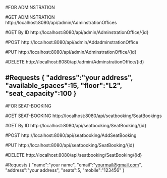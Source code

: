 #FOR ADMINSTRATION

#GET ADMINSTRATION
http://localhost:8080/api/admin/AdminstrationOffices

#GET By ID
http://localhost:8080/api/admin/AdminstrationOffice/{id}

#POST
http://localhost:8080/api/admin/AddadminstrationOffice

#PUT
http://localhost:8080/api/admin/AdminstrationOffice/{id}

#DELETE
http://localhost:8080/api/admin/AdminstrationOffice/{id}

#Requests
{
	"address":"your address",
    "available_spaces":15,
    "floor":"L2",
    "seat_capacity":100
}
-----------------------------------------------------------------------------------------
#FOR SEAT-BOOKING


#GET SEAT-BOOKING
http://localhost:8080/api/seatbooking/SeatBookings

#GET By ID
http://localhost:8080/api/seatbooking/SeatBooking/{id}

#POST
http://localhost:8080/api/seatbooking/AddSeatBooking

#PUT
http://localhost:8080/api/seatbooking/SeatBooking/{id}

#DELETE
http://localhost:8080/api/seatbooking/SeatBooking/{id}

#Requests
{
	"name":"your name",
	"email":"yourmail@gmail.com",
	"address":"your address",
    "seats":5,
    "mobile":"123456"
}
